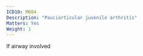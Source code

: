 ```yaml
---
ICD10: M084
Description: "Pauciarticular juvenile arthritis"
Matters: Yes
Weight: 1
---
```

If airway involved
